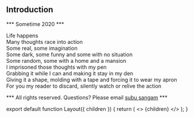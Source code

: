 ## Introduction

*** Sometime 2020 ***

Life happens  
Many thoughts race into action  
Some real, some imagination  
Some dark, some funny and some with no situation  
Some random, some with a home and a mansion  
I imprisoned those thoughts with my pen  
Grabbing it while I can and making it stay in my den  
Giving it a shape, molding with a tape and forcing it to wear my apron  
For you my reader to discard, silently watch or relive the action 

  
*** All rights reserved. Questions? Please email [subu sangam](mailto:chasingarainbow@icloud.com) ***

<!-- This default export overrides the default layout ensuring -->
<!--  that the FAQ component isn't wrapped by other elements -->
export default function Layout({ children }) {
  return (
    <>
      {children}
    </>
  );
}

